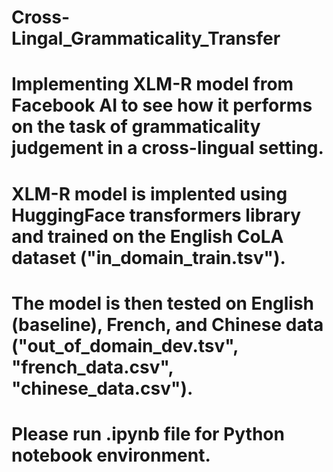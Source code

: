 # Cross-Lingal_Grammaticality_Transfer

# Implementing XLM-R model from Facebook AI to see how it performs on the task of grammaticality judgement in a cross-lingual setting.
# XLM-R model is implented using HuggingFace transformers library and trained on the English CoLA dataset ("in_domain_train.tsv").
# The model is then tested on English (baseline), French, and Chinese data ("out_of_domain_dev.tsv", "french_data.csv", "chinese_data.csv").

# Please run .ipynb file for Python notebook environment.
